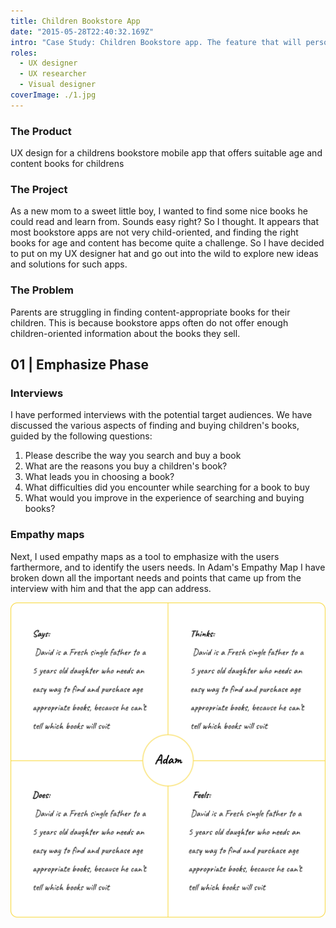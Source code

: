 ```yaml
---
title: Children Bookstore App
date: "2015-05-28T22:40:32.169Z"
intro: "Case Study: Children Bookstore app. The feature that will personally help caregivers find the right children book."
roles:
  - UX designer
  - UX researcher
  - Visual designer
coverImage: ./1.jpg
---
```


<div class="section">

  ### The Product
  UX design for a childrens bookstore mobile app that offers suitable age and content books for childrens

  ### The Project
  As a new mom to a sweet little boy, I wanted to find some nice books he could read and learn from. Sounds easy right? So I thought. It appears that most bookstore apps are not very child-oriented, and finding the right books for age and content has become quite a challenge. So I have decided to put on my UX designer hat and go out into the wild to explore new ideas and solutions for such apps. 

  ### The Problem
  Parents are struggling in finding content-appropriate books for their children. This is because bookstore apps often do not offer enough children-oriented information about the books they sell.

</div>

## 01  |  Emphasize Phase

<div class="section">

  ### Interviews

  I have performed interviews with the potential target audiences. We have discussed the various aspects of finding and buying children's books, guided by the following questions:
  1. Please describe the way you search and buy a book
  2. What are the reasons you buy a children's book?
  3. What leads you in choosing a book?
  4. What difficulties did you encounter while searching for a book to buy
  5. What would you improve in the experience of searching and buying books?

  ### Empathy maps

  Next, I used empathy maps as a tool to emphasize with the users farthermore, and to identify the users needs.
  In Adam's Empathy Map I have broken down all the important needs and points that came up from the interview with him and that the app can address.

  <div class="photo">

  ![alt text](./2.jpg)

  </div>
</div>